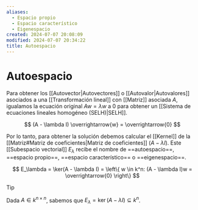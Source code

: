 ```yaml
---
aliases:
  - Espacio propio
  - Espacio característico
  - Eigenespacio
created: 2024-07-07 20:08:09
modified: 2024-07-07 20:34:22
title: Autoespacio
---
```


# Autoespacio

Para obtener los [[Autovector|Autovectores]] o [[Autovalor|Autovalores]] asociados a una [[Transformación lineal]] con [[Matriz]] asociada $A$, igualamos la ecuación original $Aw = \lambda w$ a $0$ para obtener un [[Sistema de ecuaciones lineales homogéneo (SELH)|SELH]].

$$
(A - \lambda I) \overrightarrow{w} = \overrightarrow{0}
$$

Por lo tanto, para obtener la solución debemos calcular el [[Kernel]] de la [[Matriz#Matriz de coeficientes|Matriz de coeficientes]] $(A - \lambda I)$. Este [[Subespacio vectorial]] $E_\lambda$ recibe el nombre de ==autoespacio==, ==espacio propio==, ==espacio característico== o ==eigenespacio==.

$$
E_\lambda =
\ker(A - \lambda I) =
\left\{ w \in k^n: (A - \lambda I)w = \overrightarrow{0} \right\}
$$

> [!tip]
> Dada $A \in k^{n \times n}$, sabemos que $E_\lambda = \ker(A - \lambda I) \subseteq k^n$.
